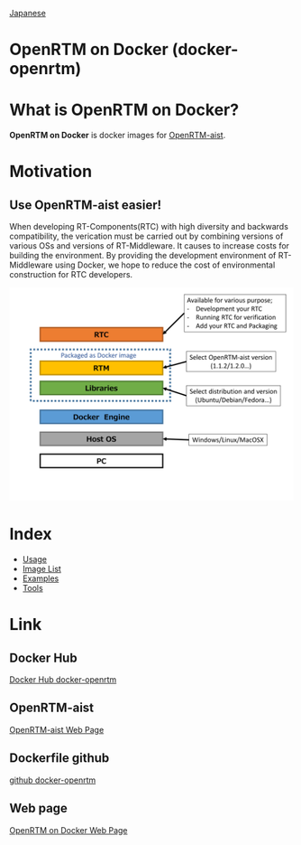 [Japanese](ja/index)

OpenRTM on Docker (docker-openrtm)
==================================

# What is **OpenRTM on Docker**?
**OpenRTM on Docker** is docker images for [OpenRTM-aist](http://www.openrtm.org/openrtm/).

# Motivation
## Use OpenRTM-aist easier!
When developing RT-Components(RTC) with high diversity and backwards compatibility,
the verication must be carried out by combining versions of various OSs and versions of RT-Middleware.
It causes to increase costs for building the environment.
By providing the development environment of RT-Middleware using Docker,
we hope to reduce the cost of environmental construction for RTC developers.

![Architecture of OpenRTM on Docker](img/basic.png)

# Index
* [Usage](usage)
* [Image List](image)
* [Examples](examples)
* [Tools](tools)

# Link

## Docker Hub
[Docker Hub docker-openrtm](https://hub.docker.com/r/takahasi/docker-openrtm/)

## OpenRTM-aist
[OpenRTM-aist Web Page](http://www.openrtm.org/openrtm/)

## Dockerfile github
[github docker-openrtm](https://github.com/takahasi/docker-openrtm)

## Web page
[OpenRTM on Docker Web Page](https://takahasi.github.io/docker-openrtm/)
